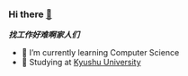 ### Hi there [👋](https://xiaodouni.cn) 


***找工作好难啊家人们***

- 🌱 I’m currently learning Computer Science  
- 🏫 Studying at [Kyushu University](https://www.kyushu-u.ac.jp/en/)


<!--
**ktywb/ktywb** is a ✨ _special_ ✨ repository because its `README.md` (this file) appears on your GitHub profile.

Here are some ideas to get you started:

- 🔭 I’m currently working on ...
- 🌱 I’m currently learning ...
- 👯 I’m looking to collaborate on ...
- 🤔 I’m looking for help with ...
- 💬 Ask me about ...
- 📫 How to reach me: ...
- 😄 Pronouns: ...
- ⚡ Fun fact: ...
-->
